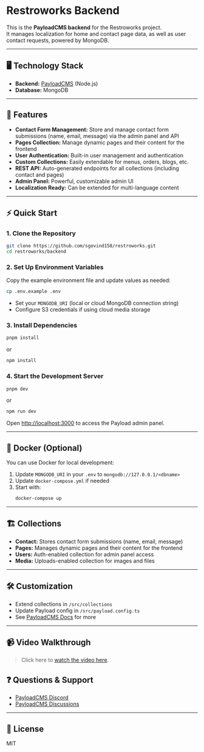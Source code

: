 # Restroworks Backend

This is the **PayloadCMS backend** for the Restroworks project.  
It manages localization for home and contact page data, as well as user contact requests, powered by MongoDB.

---

## 🖥️ Technology Stack

- **Backend:** [PayloadCMS](https://payloadcms.com/) (Node.js)
- **Database:** MongoDB

---

## 🚀 Features

- **Contact Form Management:** Store and manage contact form submissions (name, email, message) via the admin panel and API
- **Pages Collection:** Manage dynamic pages and their content for the frontend
- **User Authentication:** Built-in user management and authentication
- **Custom Collections:** Easily extendable for menus, orders, blogs, etc.
- **REST API:** Auto-generated endpoints for all collections (including contact and pages)
- **Admin Panel:** Powerful, customizable admin UI
- **Localization Ready:** Can be extended for multi-language content

---

## ⚡ Quick Start

### 1. Clone the Repository

```sh
git clone https://github.com/sgovind158/restroworks.git
cd restroworks/backend
```

### 2. Set Up Environment Variables

Copy the example environment file and update values as needed:

```sh
cp .env.example .env
```

- Set your `MONGODB_URI` (local or cloud MongoDB connection string)
- Configure S3 credentials if using cloud media storage

### 3. Install Dependencies

```sh
pnpm install
```
or
```sh
npm install
```

### 4. Start the Development Server

```sh
pnpm dev
```
or
```sh
npm run dev
```

Open [http://localhost:3000](http://localhost:3000) to access the Payload admin panel.

---

## 🐳 Docker (Optional)

You can use Docker for local development:

1. Update `MONGODB_URI` in your `.env` to `mongodb://127.0.0.1/<dbname>`
2. Update `docker-compose.yml` if needed
3. Start with:
   ```sh
   docker-compose up
   ```

---

## 🏗️ Collections

- **Contact:** Stores contact form submissions (name, email, message)
- **Pages:** Manages dynamic pages and their content for the frontend
- **Users:** Auth-enabled collection for admin panel access
- **Media:** Uploads-enabled collection for images and files
---


## 🛠️ Customization

- Extend collections in `/src/collections`
- Update Payload config in `/src/payload.config.ts`
- See [PayloadCMS Docs](https://payloadcms.com/docs) for more

---

## 📹 Video Walkthrough

> Click here to [watch the video here](https://youtu.be/MLgRtuFnhug).

## ❓ Questions & Support

- [PayloadCMS Discord](https://discord.com/invite/payload)
- [PayloadCMS Discussions](https://github.com/payloadcms/payload/discussions)

---

## 📄 License

MIT